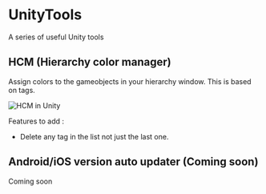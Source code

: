 # UnityTools
A series of useful Unity tools


## HCM (Hierarchy color manager)
Assign colors to the gameobjects in your hierarchy window. This is based on tags.

![HCM in Unity](https://ferdinanddervieux.com/ImageHosting/HCM.png)

Features to add :
- Delete any tag in the list not just the last one.

## Android/iOS version auto updater (Coming soon)
Coming soon
